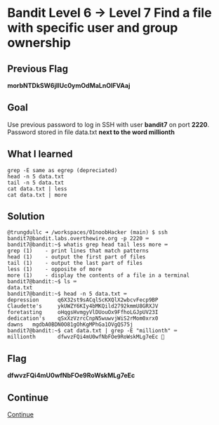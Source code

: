 # Bandit Level 6 → Level 7 Find a file with specific user and group ownership

## Previous Flag
<b>morbNTDkSW6jIlUc0ymOdMaLnOlFVAaj</b>

## Goal
Use previous password to log in SSH with user <b>bandit7</b> on port <b>2220</b>.  Password stored in file data.txt <b>next to the word millionth</b>

## What I learned
```
grep -E same as egrep (depreciated)
head -n 5 data.txt
tail -n 5 data.txt
cat data.txt | less
cat data.txt | more
```

## Solution
```
@trungdullc ➜ /workspaces/01noobHacker (main) $ ssh bandit7@bandit.labs.overthewire.org -p 2220 ⌨️
bandit7@bandit:~$ whatis grep head tail less more ⌨️
grep (1)    - print lines that match patterns
head (1)    - output the first part of files
tail (1)    - output the last part of files
less (1)    - opposite of more
more (1)    - display the contents of a file in a terminal
bandit7@bandit:~$ ls ⌨️
data.txt
bandit7@bandit:~$ head -n 5 data.txt ⌨️
depression      q6X32st9sACqlScKXQlX2wbcvFecp9BP
Claudette's     ykUWZY6KIy4bMKQild2792kmmU8GRXJV
foretasting     oHqgsHvmgyVlDUouOx9FfhoLGJpUV23I
dedication's    qSxXzVzrcCnpN5wuwvjWiS2rMom0xrx0
dawns   mgdbA0BDN0O81gOhKgMPhGa1OVgQS75j
bandit7@bandit:~$ cat data.txt | grep -E "millionth" ⌨️
millionth       dfwvzFQi4mU0wfNbFOe9RoWskMLg7eEc 🔐
```

## Flag
<b>dfwvzFQi4mU0wfNbFOe9RoWskMLg7eEc</b>

## Continue
[Continue](/overthewire/Bandit0708.md)